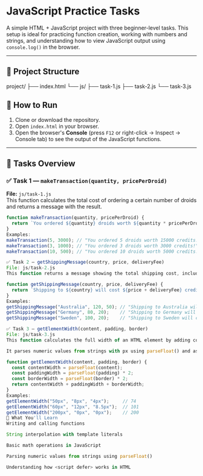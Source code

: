 # JavaScript Practice Tasks

A simple HTML + JavaScript project with three beginner-level tasks. This setup is ideal for practicing function creation, working with numbers and strings, and understanding how to view JavaScript output using `console.log()` in the browser.

---

## 📁 Project Structure

project/
├── index.html
└── js/
├── task-1.js
├── task-2.js
└── task-3.js


## 🚀 How to Run

1. Clone or download the repository.
2. Open `index.html` in your browser.
3. Open the browser's **Console** (press `F12` or right-click → Inspect → Console tab) to see the output of the JavaScript functions.

---

## 📌 Tasks Overview

### ✅ Task 1 — `makeTransaction(quantity, pricePerDroid)`

**File:** `js/task-1.js`  
This function calculates the total cost of ordering a certain number of droids and returns a message with the result.

```js
function makeTransaction(quantity, pricePerDroid) {
  return `You ordered ${quantity} droids worth ${quantity * pricePerDroid} credits!`;
}
Examples:
makeTransaction(5, 3000); // "You ordered 5 droids worth 15000 credits!"
makeTransaction(3, 1000); // "You ordered 3 droids worth 3000 credits!"
makeTransaction(10, 500); // "You ordered 10 droids worth 5000 credits!"

✅ Task 2 — getShippingMessage(country, price, deliveryFee)
File: js/task-2.js
This function returns a message showing the total shipping cost, including product price and delivery fee.

function getShippingMessage(country, price, deliveryFee) {
  return `Shipping to ${country} will cost ${price + deliveryFee} credits`;
}
Examples:
getShippingMessage("Australia", 120, 50); // "Shipping to Australia will cost 170 credits"
getShippingMessage("Germany", 80, 20);    // "Shipping to Germany will cost 100 credits"
getShippingMessage("Sweden", 100, 20);    // "Shipping to Sweden will cost 120 credits"

✅ Task 3 — getElementWidth(content, padding, border)
File: js/task-3.js
This function calculates the full width of an HTML element by adding content width, horizontal padding, and border values.

It parses numeric values from strings with px using parseFloat() and assumes padding and border are applied on both sides.

function getElementWidth(content, padding, border) {
  const contentWidth = parseFloat(content);
  const paddingWidth = parseFloat(padding) * 2;
  const borderWidth = parseFloat(border) * 2;
  return contentWidth + paddingWidth + borderWidth;
}
Examples:
getElementWidth("50px", "8px", "4px");     // 74
getElementWidth("60px", "12px", "8.5px");  // 101
getElementWidth("200px", "0px", "0px");    // 200
🧠 What You'll Learn
Writing and calling functions

String interpolation with template literals

Basic math operations in JavaScript

Parsing numeric values from strings using parseFloat()

Understanding how <script defer> works in HTML

